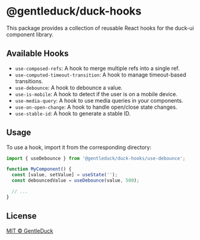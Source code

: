 # @gentleduck/duck-hooks

This package provides a collection of reusable React hooks for the duck-ui component library.

## Available Hooks

- `use-composed-refs`: A hook to merge multiple refs into a single ref.
- `use-computed-timeout-transition`: A hook to manage timeout-based transitions.
- `use-debounce`: A hook to debounce a value.
- `use-is-mobile`: A hook to detect if the user is on a mobile device.
- `use-media-query`: A hook to use media queries in your components.
- `use-on-open-change`: A hook to handle open/close state changes.
- `use-stable-id`: A hook to generate a stable ID.

## Usage

To use a hook, import it from the corresponding directory:

```typescript
import { useDebounce } from '@gentleduck/duck-hooks/use-debounce';

function MyComponent() {
  const [value, setValue] = useState('');
  const debouncedValue = useDebounce(value, 500);

  // ...
}
```

## License

[MIT © GentleDuck](./LICENSE)

